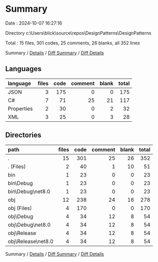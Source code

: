 # Summary

Date : 2024-10-07 16:27:16

Directory c:\\Users\\blick\\source\\repos\\DesignPatterns\\DesignPatterns

Total : 15 files,  301 codes, 25 comments, 26 blanks, all 352 lines

Summary / [Details](details.md) / [Diff Summary](diff.md) / [Diff Details](diff-details.md)

## Languages
| language | files | code | comment | blank | total |
| :--- | ---: | ---: | ---: | ---: | ---: |
| JSON | 3 | 175 | 0 | 0 | 175 |
| C# | 7 | 71 | 25 | 21 | 117 |
| Properties | 2 | 30 | 0 | 2 | 32 |
| XML | 3 | 25 | 0 | 3 | 28 |

## Directories
| path | files | code | comment | blank | total |
| :--- | ---: | ---: | ---: | ---: | ---: |
| . | 15 | 301 | 25 | 26 | 352 |
| . (Files) | 2 | 40 | 1 | 10 | 51 |
| bin | 1 | 23 | 0 | 0 | 23 |
| bin\\Debug | 1 | 23 | 0 | 0 | 23 |
| bin\\Debug\\net8.0 | 1 | 23 | 0 | 0 | 23 |
| obj | 12 | 238 | 24 | 16 | 278 |
| obj (Files) | 4 | 170 | 0 | 0 | 170 |
| obj\\Debug | 4 | 34 | 12 | 8 | 54 |
| obj\\Debug\\net8.0 | 4 | 34 | 12 | 8 | 54 |
| obj\\Release | 4 | 34 | 12 | 8 | 54 |
| obj\\Release\\net8.0 | 4 | 34 | 12 | 8 | 54 |

Summary / [Details](details.md) / [Diff Summary](diff.md) / [Diff Details](diff-details.md)